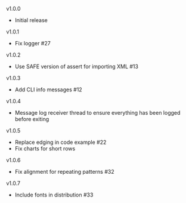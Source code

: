 v1.0.0
* Initial release

v1.0.1
* Fix logger #27

v1.0.2
* Use SAFE version of assert for importing XML #13

v1.0.3
* Add CLI info messages #12

v1.0.4
* Message log receiver thread to ensure everything has been logged before exiting

v1.0.5
* Replace edging in code example #22
* Fix charts for short rows

v1.0.6
* Fix alignment for repeating patterns #32

v1.0.7
* Include fonts in distribution #33
